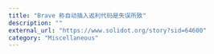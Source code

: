 ```yaml
---
title: "Brave 称自动插入返利代码是失误所致"
description: ""
external_url: "https://www.solidot.org/story?sid=64600"
category: "Miscellaneous"
---
```

